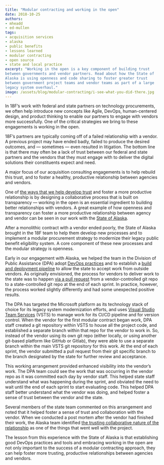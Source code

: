 ```yaml
---
title: "Modular contracting and working in the open"
date: 2018-10-25
authors:
- mheadd
- ed-mullen
tags:
- acquisition services
- alaska
- public benefits 
- lessons learned
- modular contracting
- open source
- state and local practice
excerpt: "Working in the open is a key component of building trust
between governments and vendor partners. Read about how the State of
Alaska is using openness and code sharing to foster greater trust
between government project teams and vendor teams as part of a large
legacy system overhaul."
image: /assets/blog/modular-contracting/i-see-what-you-did-there.jpg
---
```


In 18F’s work with federal and state partners on technology
procurements, we often help introduce new concepts like Agile, DevOps,
human-centered design, and product thinking to enable our partners to
engage with vendors more successfully. One of the critical strategies we
bring to these engagements is working in the open.

18F’s partners are typically coming off of a failed relationship with a
vendor. A previous project may have ended badly, failed to produce the
desired outcomes, and — sometimes — even resulted in litigation. The
bottom line is that there may often be a lack of trust between our
federal and state partners and the vendors that they must engage with to
deliver the digital solutions their constituents expect and need.

A major focus of our acquisition consulting engagements is to help
rebuild this trust, and to foster a healthy, productive relationship
between agencies and vendors.

One of [the ways that we help develop trust](https://modularcontracting.18f.gov/) and foster a more
productive relationship is by designing a collaborative process that is
built on transparency — working in the open is an essential ingredient
to building better relationships with vendors. A great example of how
openness and transparency can foster a more productive relationship
between agency and vendor can be seen in our work with the [State of Alaska](https://18f.gsa.gov/2017/09/12/how-alaska-is-using-transparency/).

After a monolithic contract with a vendor ended poorly, the State of
Alaska brought in the 18F team to help them develop new processes and to
implement a modular procurement strategy to modernize their legacy
public benefit eligibility system. A core component of these new
processes and the modular strategy is openness.

Early in our engagement with Alaska, we helped the team in the Division
of Public Assistance (DPA) adopt [DevOps practices](https://18f.gsa.gov/2018/01/25/getting-devops-buy-in/) and
to establish a [build and deployment pipeline](https://18f.gsa.gov/2018/02/01/moving-a-legacy-microsoft-environment-to-the-azure-cloud/)
to allow the state to accept work from outside vendors. As originally
envisioned, the process for vendors to deliver work to the state was to
happen [via a pull request](https://github.com/AlaskaDHSS/RFP-Search-Unification/blob/master/2-QAP.md#procedures)
from a vendor-controlled git repo to a state-controlled git repo at the
end of each sprint. In practice, however, the process worked slightly
differently and had some unexpected positive results.

The DPA has targeted the Microsoft platform as its technology stack of
choice for its legacy system modernization efforts, and uses [Visual Studio Team Services](https://visualstudio.microsoft.com/team-services/) (VSTS) to
manage work for its CI/CD pipeline and for version control. When the
vendor for the first modular contract began work, DPA staff created a
git repository within VSTS to house all the project code, and
established a separate branch within that repo for the vendor to work
in. So, instead of the vendor using its own git repo (either locally, or
using another git-based platform like GitHub or Gitlab), they were able
to use a separate branch within the main VSTS git repository for this
work. At the end of each sprint, the vendor submitted a pull request
from their git specific branch to the branch designated by the state for
further review and acceptance.

This working arrangement provided enhanced visibility into the vendor’s
work. The DPA team could see the work that was occurring in the vendor
repo as it was committed each day by vendor staff. This helped state
staff understand what was happening during the sprint, and obviated the
need to wait until the end of each sprint to start evaluating code. This
helped DPA staff better understand what the vendor was doing, and helped
foster a sense of trust between the vendor and the state.

Several members of the state team commented on this arrangement and
noted that it helped foster a sense of trust and collaboration with the
vendor. When we conducted a post mortem after the vendor had finished
their work, the Alaska team identified [the trusting collaborative nature of the relationship](https://github.com/AlaskaDHSS/EIS-Modernization/blob/master/first-buy-postmortem.md#what-worked-well) as one of the things that went well with the project.

The lesson from this experience with the State of Alaska is that
establishing good DevOps practices and tools and embracing working in
the open are not only important to the success of a modular contracting
approach, they can help foster more trusting, productive relationships
between agencies and vendors.
